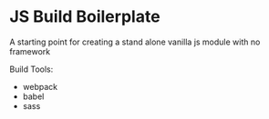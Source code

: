 # JS Build Boilerplate

A starting point for creating a stand alone vanilla js module with no framework

Build Tools:
- webpack
- babel
- sass